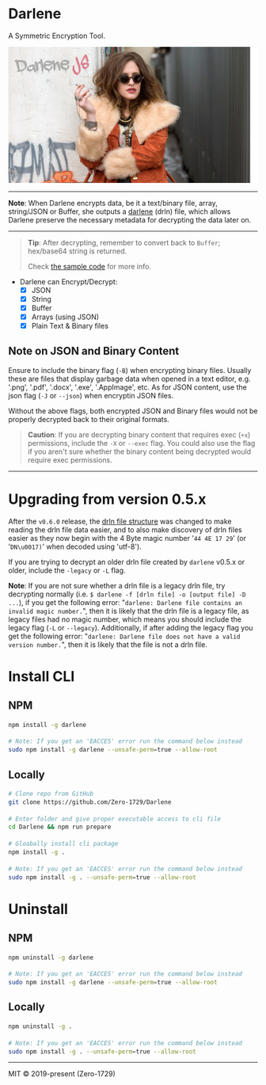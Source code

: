 # Darlene

A Symmetric Encryption Tool.

![darlene](./darlene.png)

---

**Note**: When Darlene encrypts data, be it a text/binary file, array, string/JSON or Buffer, she outputs a [darlene](./docs/darlene_file_format.md) (drln) file, which allows Darlene preserve the necessary metadata for decrypting the data later on.

---

> **Tip**: After decrypting, remember to convert back to `Buffer`; hex/base64 string is returned. 
> 
> Check [the sample code](./examples/buffer/buffer.js) for more info.

- Darlene can Encrypt/Decrypt:
    - [x] JSON
    - [x] String
    - [x] Buffer
    - [x] Arrays (using JSON)
    - [x] Plain Text & Binary files

## Note on JSON and Binary Content

Ensure to include the binary flag (`-B`) when encrypting binary files. Usually these are files that display garbage data when opened in a text editor, e.g. '.png', '.pdf', '.docx', '.exe', '.AppImage', etc. As for JSON content, use the json flag (`-J` or `--json`) when encryptin JSON files.

Without the above flags, both encrypted JSON and Binary files would not be properly decrypted back to their original formats.

> **Caution**: If you are decrypting binary content that requires exec (`+x`) permissions, include the `-X` or `--exec` flag. You could also use the flag if you aren't sure whether the binary content being decrypted would require exec permissions.

---

# Upgrading from version 0.5.x

After the `v0.6.0` release, the [drln file structure](./docs/darlene_file_format.md) was changed to make reading the drln file data easier, and to also make discovery of drln files easier as they now begin with the 4 Byte magic number '`44 4E 17 29`' (or '`DN\u0017)`' when decoded using 'utf-8').

If you are trying to decrypt an older drln file created by `darlene` v0.5.x or older, include the `-legacy` or `-L` flag.

**Note**: If you are not sure whether a drln file is a legacy drln file, try decrypting normally (i.e. `$ darlene -f [drln file] -o [output file] -D ...`), if you get the following error: "`darlene: Darlene file contains an invalid magic number.`", then it is likely that the drln file is a legacy file, as legacy files had no magic number, which means you should include the legacy flag (`-L` or `--legacy`). Additionally, if after adding the legacy flag you get the following error: "`darlene: Darlene file does not have a valid version number.`", then it is likely that the file is not a drln file.

# Install CLI

## NPM

```sh
npm install -g darlene

# Note: If you get an 'EACCES' error run the command below instead
sudo npm install -g darlene --unsafe-perm=true --allow-root
```

## Locally

```sh
# Clone repo from GitHub
git clone https://github.com/Zero-1729/Darlene

# Enter folder and give proper executable access to cli file
cd Darlene && npm run prepare

# Gloabally install cli package 
npm install -g . 

# Note: If you get an 'EACCES' error run the command below instead
sudo npm install -g . --unsafe-perm=true --allow-root
```

# Uninstall

## NPM

```sh
npm uninstall -g darlene

# Note: If you get an 'EACCES' error run the command below instead
sudo npm install -g darlene --unsafe-perm=true --allow-root
```

## Locally

```sh
npm uninstall -g .

# Note: If you get an 'EACCES' error run the command below instead
sudo npm install -g . --unsafe-perm=true --allow-root
```

---

MIT &copy; 2019-present (Zero-1729)
